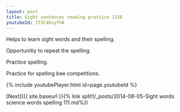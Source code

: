 ```yaml
---
layout: post
title: Sight sentences reading practice 1158
youtubeId: 1T3C4DsyfhA
---
```

 
 
Helps to learn sight words and their spelling.

Opportunitiy to repeat the spelling. 

Practice spelling. 
 
Practice for spelling bee competitions. 
 
{% include youtubePlayer.html id=page.youtubeId %}
 
 

[Next]({{ site.baseurl }}{% link  split1/_posts/2014-08-05-Sight words science words spelling 111.md%})
 
